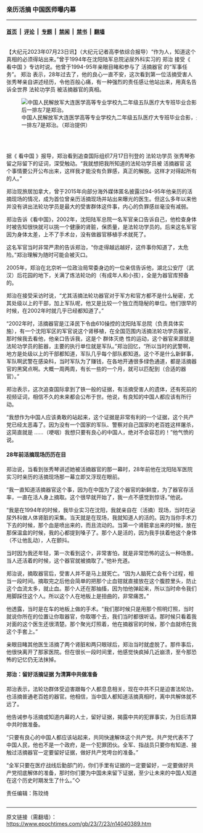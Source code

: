 ### 亲历活摘 中国医师曝内幕

---

#### [首页](../../../..?n14040389) &nbsp;|&nbsp; [评论](../../../../../epoch-comment?n14040389) &nbsp;|&nbsp; [专题](../../../../../epoch-special?n14040389) &nbsp;|&nbsp; [禁闻](../../../../../epoch-news?n14040389) &nbsp;|&nbsp; [禁书](../../../../../books?n14040389) &nbsp;|&nbsp; [翻墙](https://github.com/gfw-breaker/nogfw/blob/master/README.md?n14040389)


<div class="column" id="artbody" itemprop="articleBody">
 <!-- article content begin -->
 <p>
  【大纪元2023年07月23日讯】（大纪元记者高李依综合报导）“作为人，知道这个真相的必须得站出来。”曾于1994年在沈阳陆军总院泌尿外科实习的
  <ok href="https://www.epochtimes.com/gb/tag/%E9%83%91%E6%B2%BB.html">
   郑治
  </ok>
  接受《
  <ok href="https://www.epochtimes.com/gb/tag/%E7%9C%8B%E4%B8%AD%E5%9B%BD.html">
   看中国
  </ok>
  》专访时说。他曾于1994-95年亲眼目睹和参与了
  <ok href="https://www.epochtimes.com/gb/tag/%E6%B4%BB%E6%91%98%E5%99%A8%E5%AE%98.html">
   活摘器官
  </ok>
  的“军事任务”。
  <ok href="https://www.epochtimes.com/gb/tag/%E9%83%91%E6%B2%BB.html">
   郑治
  </ok>
  表示，28年过去了，他的良心一直不安，这次看到第一位活摘受害人张秀琴亲自讲述经历，令他百般心痛，有一种强烈的责任感让他站出来，用真名告诉全世界
  <ok href="https://www.epochtimes.com/gb/tag/%E6%B3%95%E8%BD%AE%E5%8A%9F%E5%AD%A6%E5%91%98.html">
   法轮功学员
  </ok>
  被活摘器官的真相。
 </p>
 <figure aria-describedby="caption-14040391" class="wp-caption aligncenter" id="14040391" style="width: 500px">
  <ok href=" https://i.epochtimes.com/assets/uploads/2023/07/id14040391-625990-450x338.jpg" rel="noreferrer noopener" target="_blank">
   <img alt="中国人民解放军大连医学高等专业学校九二年级五队医疗大专班毕业合影，最后一排左7是郑治。" src="https://i.epochtimes.com/assets/uploads/2023/07/id14040391-625990-450x338.jpg"/>
  </ok>
  <br/><figcaption class="wp-caption-text" id="caption-14040391">
   中国人民解放军大连医学高等专业学校九二年级五队医疗大专班毕业合影，最后一排左7是郑治。（郑治提供）
  </figcaption><br/>
 </figure><br/>
 <p>
  据《
  <ok href="https://www.epochtimes.com/gb/tag/%E7%9C%8B%E4%B8%AD%E5%9B%BD.html">
   看中国
  </ok>
  》报导，郑治看到追查国际组织7月17日刊登的
  <ok href="https://www.epochtimes.com/gb/tag/%E6%B3%95%E8%BD%AE%E5%8A%9F%E5%AD%A6%E5%91%98.html">
   法轮功学员
  </ok>
  张秀琴弥留之际留下的证词，深受触动。“我就想把我所知道的法轮功学员被
  <ok href="https://www.epochtimes.com/gb/tag/%E6%B4%BB%E6%91%98%E5%99%A8%E5%AE%98.html">
   活摘器官
  </ok>
  这个事情要公开公布出来，这样我才能没有负罪感，真正的解脱。这样才对得起所有的人。”
 </p>
 <p>
  郑治现旅居加拿大，曾于2015年向部分海外媒体匿名披露过94-95年他亲历的活摘现场的情况，成为首位曾亲历活摘现场并站出来曝光的医生。但这么多年以来他并没有讲出法轮功学员是最大的受害群体这件事，内心的负罪感丝毫没有减弱。
 </p>
 <p>
  郑治告诉《看中国》，2002年，沈阳陆军总院一名军官亲口告诉自己，他检查身体时被告知很快就可以挑一个健康的肾脏，保质量，是法轮功学员的。后来这名军官因为身体太差，上不了手术台，没有做器官移植手术就死了。
 </p>
 <p>
  这名军官当时非常严肃的告诉郑治，“你走得越远越好，这件事你知道了，太危险。”郑治理解为随时可能会被灭口。
 </p>
 <p>
  2005年，郑治在北京听一位政治局常委身边的一位亲信告诉他，湖北公安厅（武汉）后花园的地下，关满了炼法轮功的（有成年人和小孩），全是为器官库预备的。
 </p>
 <p>
  郑治在接受采访时说，“尤其活摘法轮功器官对于军方和官方都不是什么秘密，尤其处级以上的干部，加上军队呢，他又是比较一个独立而隐秘的单位。他们很早的时候，在2002年时就几乎已经都知道了。”
 </p>
 <p>
  “2002年时，活摘器官是江泽民下令由610操控的沈阳陆军总院（负责具体实施），有一个沈阳军区的军官说这个肾移植，在全国范围内活摘法轮功学员器官，那时候我去看他，他亲口告诉我，这是个
  <ok href="https://www.epochtimes.com/gb/tag/%E7%BE%A4%E4%BD%93%E7%81%AD%E7%BB%9D.html">
   群体灭绝
  </ok>
  性的运动，这个器官来源就是法轮功学员的脏器，主要的执行单位就是军队。”郑治回忆，“所以当时的武警啊，地方是处级以上的干部都知道，军队几乎每个部队都知道。这个不是什么新鲜事，军队啊武警在感染科，当时军队为了赚钱，在各地开通很多绿色通道，都是活摘器官的黑窝点啊。大概一周两周，有长一些的一个月，就可以匹配到（合适的器官）。”
 </p>
 <p>
  郑治表示，这次追查国际拿到了铁一般的证据，有活摘受害人的遗体，还有死前的视频证词，相信不久的未来都会公布于世。他说，有良知的中国人都应该有所行动。
 </p>
 <p>
  “我想作为中国人应该勇敢的站起来，这个证据是非常有利的一个证据，这个共产党已经太恶毒了。因为没有一个国家的军队、警察对自己国家的老百姓这样屠杀，这简直就是 ……（哽咽）我想只要有良心的中国人，绝对不会容忍的！”他气愤的说。
 </p>
 <h4>
  28年前活摘现场历历在目
 </h4>
 <p>
  郑治说，当看到张秀琴讲述她被活摘器官的那一幕时，28年前他在沈阳陆军医院实习时亲历的活摘现场那一幕立即又浮现在眼前。
 </p>
 <p>
  “我一直知道活摘器官这个事，因为在中国为了这个器官的新鲜度，为了器官存活率，一直在活人身上摘取。这个很早就开始了，我一点不感觉到惊讶。”他说。
 </p>
 <p>
  “我是在1994年的时候，我毕业实习在沈阳，我就亲自在（活摘）现场，当时在泌尿外科做人体肾脏的采集。当天就是在现场，我就知道人的活的。因为当你手术刀下去的时候，那个血是喷出来的，而且流动的。当第一个肾脏拿出来的时候，放在那保温盒的时候，我的心都提到嗓子了。那个人是活的，因为我手扶着他这个身体（不让他乱动），人在颤抖。
 </p>
 <p>
  当时因为我还年轻，第一次看到这个，非常害怕，就是非常恐怖的这么一种场景。当人还活着的时候，这个器官就被摘取了。”他补充道。
 </p>
 <p>
  郑治说，摘取器官后，受害人并不是马上就死亡。“因为人脑死亡会有个过程，相当一段时间。摘取完之后他会简单的把那个止血钳就直接放在这个腹腔里头，防止这个血流太多，就止血。那个人还在那抽搐，因为怕他弹起来，所以当时命令我们用脚踩住这个人。所以这个人在地板上是扭曲的，非常痛苦。”
 </p>
 <p>
  他透露，当时是在车的地板上做的手术。“我们那时候只是用那个照明灯照，当时就说你所在的位置让你取器官，你取哪个去，我们当时都很听话。那时候只看着我对面的这个医生还很清楚。那个聚光灯照着，他在摘器官的时候，那个血就喷在我这个手套上。”
 </p>
 <p>
  亲眼目睹其他医生活摘了两个肾脏和两只眼球后，郑治当时就虚脱了。那件事后，他很快离开了那家医院。但在很长一段时间里，他感觉快疯掉几近崩溃，至今那恐怖的记忆仍无法抹掉。
 </p>
 <h4>
  郑治：留好活摘证据 为清算中共做准备
 </h4>
 <p>
  郑治表示，法轮功群体受迫害跟每个人都息息相关，现在中共不只是迫害法轮功，也活摘普通老百姓的器官。他相信，当中国人都知道活摘真相时，离中共解体就不远了。
 </p>
 <p>
  他告诫参与活摘或知道内幕的人士，留好证据，揭露中共的犯罪事实，为日后清算中共时做准备。
 </p>
 <p>
  “只要有良心的中国人都应该站起来，共同快速解体这个共产党。共产党代表不了中国人民，他也不是一个政府，是一个犯罪团伙。全军、指战员只要你有知道、接触过活摘器官一定要留好证据，做好共产党垮台的准备。”
 </p>
 <p>
  “全军只要在医疗战线后勤部门的，你们手里有证据的一定要留好，一定要做好共产党彻底解体的准备，那时你们要为中国未来留下证据，至少让未来的中国人知道在这个历史时期发生了什么。”◇
 </p>
 <p>
  责任编辑：陈玟绮
 </p>
 <!-- article content end -->
</div>


---

原文链接（需翻墙）：https://www.epochtimes.com/gb/23/7/23/n14040389.htm